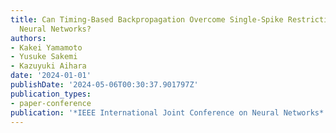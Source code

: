 ```yaml
---
title: Can Timing-Based Backpropagation Overcome Single-Spike Restrictions in Spiking
  Neural Networks?
authors:
- Kakei Yamamoto
- Yusuke Sakemi
- Kazuyuki Aihara
date: '2024-01-01'
publishDate: '2024-05-06T00:30:37.901797Z'
publication_types:
- paper-conference
publication: '*IEEE International Joint Conference on Neural Networks*'
---
```

